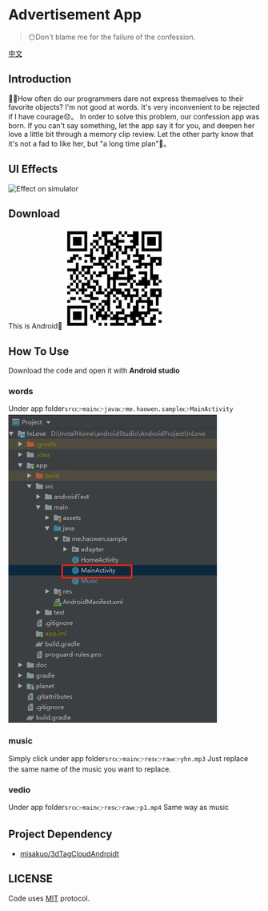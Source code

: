 
# Advertisement App

> 😶Don't blame me for the failure of the confession.

[中文](./README.md)

## Introduction

👨‍💻How often do our programmers dare not express themselves to their favorite objects? I'm not good at words. It's very inconvenient to be rejected if I have courage😞。
In order to solve this problem, our confession app was born. If you can't say something, let the app say it for you, and deepen her love a little bit through a memory clip review. Let the other party know that it's not a fad to like her, but "a long time plan"💑。

## UI Effects

![Effect on simulator](./doc/GIF.gif)

## Download
This is Android🍭
![Scan and download mobile phone](./doc/download.png)

## How To Use

Download the code and open it with **Android studio**

### words

Under app folder`src👉main👉java👉me.haowen.sample👉MainActivity`
![](./doc/words.jpg)

### music
Simply click under app folder`src👉main👉res👉raw👉yhn.mp3`
Just replace the same name of the music you want to replace.

### vedio
Under app folder`src👉main👉res👉raw👉p1.mp4`
Same way as music

## Project Dependency

* [misakuo/3dTagCloudAndroidt](https://github.com/misakuo/3dTagCloudAndroid/)

## LICENSE
Code uses [MIT](./LICENSE) protocol.
